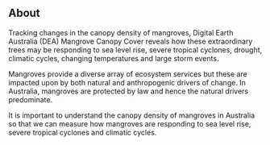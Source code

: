 ## About

Tracking changes in the canopy density of mangroves, Digital Earth Australia (DEA) Mangrove Canopy Cover reveals how these extraordinary trees may be responding to sea level rise, severe tropical cyclones, drought, climatic cycles, changing temperatures and large storm events.

Mangroves provide a diverse array of ecosystem services but these are impacted upon by both natural and anthropogenic drivers of change. In Australia, mangroves are protected by law and hence the natural drivers predominate.

It is important to understand the canopy density of mangroves in Australia so that we can measure how mangroves are responding to sea level rise, severe tropical cyclones and climatic cycles.
